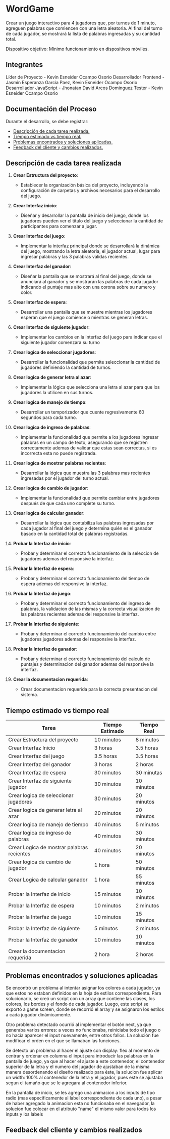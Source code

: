 # WordGame

Crear un juego interactivo para 4 jugadores que, por turnos de 1 minuto, agreguen palabras que comiencen con una letra aleatoria. Al final del turno de cada jugador, se mostrará la lista de palabras ingresadas y su cantidad total.

Dispositivo objetivo: Mínimo funcionamiento en dispositivos móviles.

## Integrantes

Líder de Proyecto - Kevin Esneider Ocampo Osorio
Desarrollador Frontend - Jasmin Esperanza Garcia Paez, Kevin Esneider Ocampo Osorio
Desarrollador JavaScript - Jhonatan David Arcos Dominguez
Tester - Kevin Esneider Ocampo Osorio

## Documentación del Proceso

Durante el desarrollo, se debe registrar: 
- [Descripción de cada tarea realizada.](#descripción-de-cada-tarea-realizada)
- [Tiempo estimado vs tiempo real.](#tiempo-estimado-vs-tiempo-real)
- [Problemas encontrados y soluciones aplicadas.](#problemas-encontrados-y-soluciones-aplicadas)
- [Feedback del cliente y cambios realizados.](#feedback-del-cliente-y-cambios-realizados)

## Descripción de cada tarea realizada

1. **Crear Estructura del proyecto**: 
    - Establecer la organización básica del proyecto, incluyendo la configuración de carpetas y archivos necesarios para el desarrollo del juego.

2. **Crear Interfaz inicio**: 
   - Diseñar y desarrollar la pantalla de inicio del juego, donde los jugadores pueden ver el título del juego y seleccionar la cantidad de participantes para comenzar a jugar.

3. **Crear Interfaz del juego**: 
   - Implementar la interfaz principal donde se desarrollará la dinámica del juego, mostrando la letra aleatoria, el jugador actual, lugar para ingresar palabras y las 3 palabras validas recientes.

4. **Crear Interfaz del ganador**: 
   - Diseñar la pantalla que se mostrará al final del juego, donde se anunciará al ganador y se mostrarán las palabras de cada jugador indicando el puntaje mas alto con una corona sobre su numero y color.

5. **Crear Interfaz de espera**: 
   - Desarrollar una pantalla que se muestre mientras los jugadores esperan que el juego comience o mientras se generan letras.

6. **Crear Interfaz de siguiente jugador**: 
   - Implementar los cambios en la interfaz del juego para indicar que el siguiente jugador comenzara su turno

7. **Crear logica de seleccionar jugadores**: 
   - Desarrollar la funcionalidad que permite seleccionar la cantidad de jugadores definiendo la cantidad de turnos.

8. **Crear logica de generar letra al azar**: 
   - Implementar la lógica que selecciona una letra al azar para que los jugadores la utilicen en sus turnos.

9. **Crear logica de manejo de tiempo**: 
   - Desarrollar un temporizador que cuente regresivamente 60 segundos para cada turno.

10. **Crear logica de ingreso de palabras**: 
    - Implementar la funcionalidad que permite a los jugadores ingresar palabras en un campo de texto, asegurando que se registren correctamente ademas de validar que estas sean correctas, si es incorrecta esta no puede registrada.

11. **Crear logica de mostrar palabras recientes**: 
    - Desarrollar la lógica que muestra las 3 palabras mas recientes ingresadas por el jugador del turno actual.

12. **Crear logica de cambio de jugador**: 
    - Implementar la funcionalidad que permite cambiar entre jugadores después de que cada uno complete su turno.

13. **Crear logica de calcular ganador**: 
    - Desarrollar la lógica que contabiliza las palabras ingresadas por cada jugador al final del juego y determina quién es el ganador basado en la cantidad total de palabras registradas.

14. **Probar la Interfaz de inicio**: 
    - Probar y determinar el correcto funcionamiento de la seleccion de jugadores ademas del responsive la interfaz.

15. **Probar la Interfaz de espera**: 
    - Probar y determinar el correcto funcionamiento del tiempo de espera ademas del responsive la interfaz.

16. **Probar la Interfaz de juego**: 
    - Probar y determinar el correcto funcionamiento del ingreso de palabras, la validacion de las mismas y la correcta visualizacion de las palabras recientes ademas del responsive la interfaz.

17. **Probar la Interfaz de siguiente**: 
    - Probar y determinar el correcto funcionamiento del cambio entre jugadores jugadores ademas del responsive la interfaz.

18. **Probar la Interfaz de ganador**: 
    - Probar y determinar el correcto funcionamiento del calculo de puntajes y determinacion del ganador ademas del responsive la interfaz.

19. **Crear la documentacion requerida**: 
    - Crear documentacion requerida para la correcta presentacion del sistema.

## Tiempo estimado vs tiempo real

| Tarea                                      | Tiempo Estimado  | Tiempo Real |
|--------------------------------------------|------------------|-------------|
| Crear Estructura del proyecto              | 10 minutos       | 8 minutos   |
| Crear Interfaz Inicio                      | 3 horas          | 3.5 horas   |
| Crear Interfaz del juego                   | 3.5 horas        | 3.5 horas   |
| Crear Interfaz del ganador                 | 3 horas          | 2 horas     |
| Crear Interfaz de espera                   | 30 minutos       | 30 minutas  |
| Crear Interfaz de siguiente jugador        | 30 minutos       | 10 minutos  |
| Crear logica de seleccionar jugadores      | 30 minutos       | 20 minutos  |
| Crear logica de generar letra al azar      | 20 minutos       | 20 minutos  |
| Crear logica de manejo de tiempo           | 40 minutos       | 5 minutos   |
| Crear logica de ingreso de palabras        | 40 minutos       | 30 minutos  |
| Crear Logica de mostrar palabras recientes | 40 minutos       | 20 minutos  |
| Crear logica de cambio de jugador          | 1 hora           | 50 minutos  |
| Crear Logica de calcular ganador           | 1 hora           | 55 minutos  |
| Probar la Interfaz de inicio               | 15 minutos       | 10 minutos  |
| Probar la Interfaz de espera               | 10 minutos       | 2 minutos   |
| Probar la Interfaz de juego                | 10 minutos       | 15 minutos  |
| Probar la Interfaz de siguiente            | 5 minutos        | 2 minutos   |
| Probar la Interfaz de ganador              | 10 minutos       | 10 minutos  |
| Crear la documentacion requerida           | 2 hora           | 2 horas     |

## Problemas encontrados y soluciones aplicadas

Se encontró un problema al intentar asignar los colores a cada jugador, ya que estos no estaban definidos en la hoja de estilos correspondiente. Para solucionarlo, se creó un script con un array que contiene las clases, los colores, los bordes y el fondo de cada jugador. Luego, este script se exportó a game screen, donde se recorrió el array y se asignaron los estilos a cada jugador dinámicamente.

Otro problema detectado ocurrió al implementar el botón next, ya que generaba varios errores: a veces no funcionaba, reiniciaba todo el juego o no hacía aparecer el input nuevamente, entre otros fallos. La solución fue modificar el orden en el que se llamaban las funciones.

Se detecto un problema al hacer el ajuste con display: flex al momento de centrar y ordenar en columna el input para introducir las palabras en la pantalla de juego, ya que al hacer el ajuste a este contenedor, el contenedor superior de la letra y el numero del jugador de ajustaban de la misma manera desordenando el diseño realizado para éste, la solucion fue aplicar un width: 100% al contenedor de la letra y el jugador, pues este se ajustaba segun el tamaño que se le agregara al contenedor inferior.

En la pantalla de inicio, se les agrego una animacion a los inputs de tipo radio (mas especificamente al label correspondiente de cada uno), a pesar de haber agregado la animacion esta no funcionaba en el navegador, la solucion fue colocar en el atributo "name" el mismo valor para todos los inputs y los labels

## Feedback del cliente y cambios realizados
